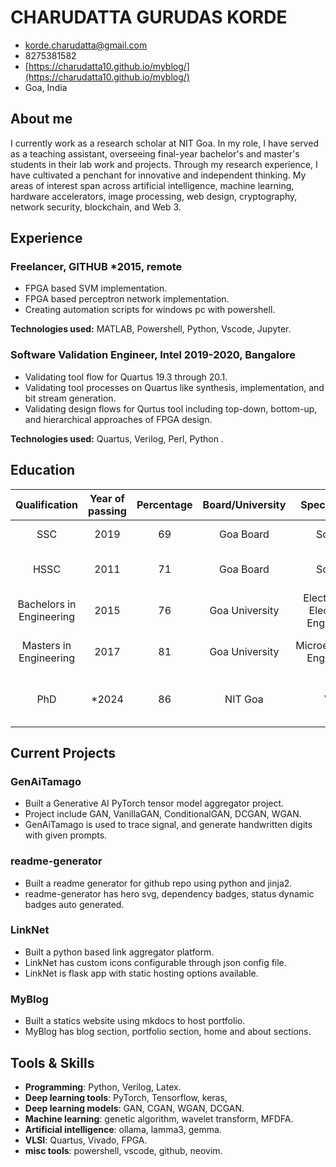 # CHARUDATTA GURUDAS KORDE

<div class="section headerInfo">

- korde.charudatta@gmail.com
- 8275381582
- [https://charudatta10.github.io/myblog/](https://charudatta10.github.io/myblog/)
- Goa, India

</div>

## About me

I currently work as a research scholar at NIT Goa. In my role, I have served as a teaching assistant, overseeing  final-year bachelor's and master's students in their lab work and projects. Through my research experience, I have cultivated a penchant for innovative and independent thinking. My areas of interest span across artificial intelligence, machine learning, hardware accelerators, image processing, web design, cryptography, network security, blockchain, and  Web 3.

## Experience

### Freelancer, GITHUB <span class="spacer">*2015, remote</span> 

- FPGA based SVM implementation.
- FPGA based perceptron network implementation.
- Creating automation scripts for windows pc with powershell.

**Technologies used:** MATLAB, Powershell, Python, Vscode, Jupyter.

### Software Validation Engineer, Intel <span class="spacer">2019-2020, Bangalore</span> 

- Validating tool flow for Quartus 19.3 through 20.1.
- Validating tool processes on Quartus like synthesis, implementation, and bit stream generation.
- Validating design flows for Qurtus tool including top-down, bottom-up, and hierarchical approaches of FPGA design.

**Technologies used:** Quartus, Verilog, Perl, Python .

## Education

|      Qualification       | Year of passing | Percentage | Board/University |             Specialization             |            Institute Name            |
| :----------------------: | :-------------: | :--------: | :--------------: | :------------------------------------: | :----------------------------------: |
|           SSC            |      2019       |     69     |    Goa Board     |                Science                 |          Dr. K.B. Hedgewar           |
|           HSSC           |      2011       |     71     |    Goa Board     |                Science                 |      Santacruz Higher Secondary      |  |
| Bachelors in Engineering |      2015       |     76     |  Goa University  | Electrical and Electronics Engineering |      Goa College of Engineering      |
|  Masters in Engineering  |      2017       |     81     |  Goa University  |      Microelectronics Engineering      |      Goa college of Engineering      |
|           PhD            |      *2024       |     86     |     NIT Goa      |                  VLSI                  | National Institute of Technology Goa |

## Current Projects

### GenAiTamago

- Built a Generative AI PyTorch tensor model aggregator project.
- Project include GAN, VanillaGAN, ConditionalGAN, DCGAN, WGAN.
- GenAiTamago is used to trace signal, and generate handwritten digits with given prompts.

### readme-generator

- Built a readme generator for github repo using python and jinja2.
- readme-generator has hero svg, dependency badges, status dynamic badges auto generated.

### LinkNet

- Built a python based link aggregator platform.
- LinkNet has custom icons configurable through json config file.
- LinkNet is flask app with static hosting options available.

### MyBlog

- Built a statics website using mkdocs to host portfolio. 
- MyBlog has blog section, portfolio section, home and about sections.
<!-- 
### legendary-dollop

- Built a SVG generator project.
- Project generates svg's such as glitch, luminance, badge etc.

### improved-barnacle

- Built python script to clean download directory.
- Project sorts through the files by extension and move files to folder. -->

## Tools & Skills

- **Programming**: Python, Verilog, Latex.
- **Deep learning tools**: PyTorch, Tensorflow, keras,
- **Deep learning models**: GAN, CGAN, WGAN, DCGAN.
- **Machine learning**: genetic algorithm, wavelet transform, MFDFA.
- **Artificial intelligence**: ollama, lamma3, gemma.
- **VLSI**: Quartus, Vivado, FPGA.
- **misc tools**: powershell, vscode, github, neovim.
  

<!-- 
## Achievements

### Best Undergrad Research Project <span class="spacer"></span> 2018

### Eagle Scout <span class="spacer"></span> 2012 -->
